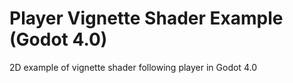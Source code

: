 # Player Vignette Shader Example (Godot 4.0)
 2D example of vignette shader following player in Godot 4.0
